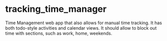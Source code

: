 # tracking_time_manager

Time Management web app that also allows for manual time tracking.
It has both todo-style activities and calendar views.
It should allow to block out time with sections, such as work, home, weekends.
